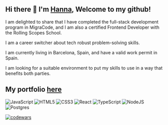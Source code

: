 ## Hi there 👋  I'm [Hanna](https://www.linkedin.com/in/huzavahanna/), Welcome to my github!

 I am delighted to share that I have completed the full-stack development program in MigraCode, and I am also a certified Frontend Developer with the Rolling Scopes School. 

 I am a career switcher about tech robust problem-solving skills.

 I am currently living in Barcelona, Spain, and have a valid work permit in Spain. 

 I am looking for a suitable environment to put my skills to use in a way that benefits both parties.

## My portfolio  [here](https://anutaguzova.github.io/portfolio/)

![JavaScript](https://img.shields.io/badge/javascript-%23323330.svg?style=for-the-badge&logo=javascript&logoColor=%23F7DF1E)
![HTML5](https://img.shields.io/badge/html5-%23E34F26.svg?style=for-the-badge&logo=html5&logoColor=white)
![CSS3](https://img.shields.io/badge/css3-%231572B6.svg?style=for-the-badge&logo=css3&logoColor=white)
![React](https://img.shields.io/badge/react-%2320232a.svg?style=for-the-badge&logo=react&logoColor=%2361DAFB)
![TypeScript](https://img.shields.io/badge/typescript-%23007ACC.svg?style=for-the-badge&logo=typescript&logoColor=white)
![NodeJS](https://img.shields.io/badge/node.js-6DA55F?style=for-the-badge&logo=node.js&logoColor=white)
![Postgres](https://img.shields.io/badge/postgres-%23316192.svg?style=for-the-badge&logo=postgresql&logoColor=white)

[![codewars](https://www.codewars.com/users/anutaguzova/badges/small)](https://www.codewars.com/users/username)   




    
<!--
**anutaguzova/anutaguzova** is a ✨ _special_ ✨ repository because its `README.md` (this file) appears on your GitHub profile.

